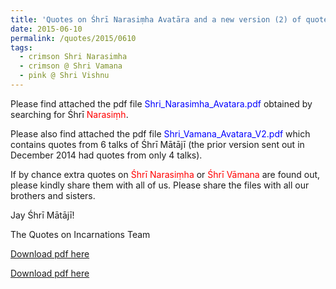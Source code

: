 ```yaml
---
title: 'Quotes on Śhrī Narasiṃha Avatāra and a new version (2) of quotes on Śhrī Vāmana Avatāra'
date: 2015-06-10
permalink: /quotes/2015/0610
tags:
  - crimson Shri Narasimha
  - crimson @ Shri Vamana
  - pink @ Shri Vishnu
---
```


Please find attached the pdf file <font color="blue">Shri_Narasimha_Avatara.pdf</font> obtained by searching for Śhrī <font color="red">Narasiṃh</font>.   

Please also find attached the pdf file <font color="blue">Shri_Vamana_Avatara_V2.pdf</font> which contains quotes from 6 talks of Śhrī Mātājī (the prior version sent out in December 2014 had quotes from only 4 talks).

If by chance extra quotes on <font color="red">Śhrī Narasiṃha</font> or <font color="red">Śhrī Vāmana</font> are found out, please kindly share them with all of us. Please share the files with all our brothers and sisters.

Jay Śhrī Mātājī!  

The Quotes on Incarnations Team  

[Download pdf here](http://seven-teams.github.io/files/Shri_Narasimha_Avatara.pdf)

[Download pdf here](http://seven-teams.github.io/files/Shri_Vamana_Avatara_V2.pdf)